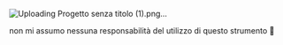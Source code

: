 





![Uploading Progetto senza titolo (1).png…]()




non mi assumo nessuna responsabilità del utilizzo di questo strumento 🚨



